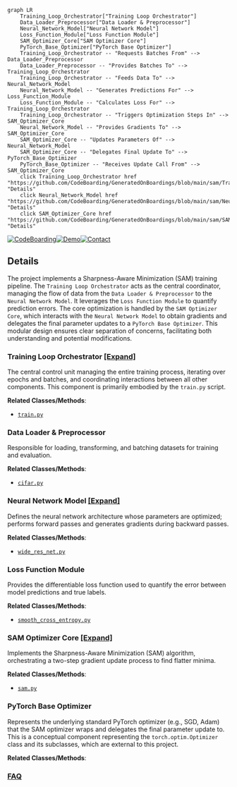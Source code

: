 ```mermaid
graph LR
    Training_Loop_Orchestrator["Training Loop Orchestrator"]
    Data_Loader_Preprocessor["Data Loader & Preprocessor"]
    Neural_Network_Model["Neural Network Model"]
    Loss_Function_Module["Loss Function Module"]
    SAM_Optimizer_Core["SAM Optimizer Core"]
    PyTorch_Base_Optimizer["PyTorch Base Optimizer"]
    Training_Loop_Orchestrator -- "Requests Batches From" --> Data_Loader_Preprocessor
    Data_Loader_Preprocessor -- "Provides Batches To" --> Training_Loop_Orchestrator
    Training_Loop_Orchestrator -- "Feeds Data To" --> Neural_Network_Model
    Neural_Network_Model -- "Generates Predictions For" --> Loss_Function_Module
    Loss_Function_Module -- "Calculates Loss For" --> Training_Loop_Orchestrator
    Training_Loop_Orchestrator -- "Triggers Optimization Steps In" --> SAM_Optimizer_Core
    Neural_Network_Model -- "Provides Gradients To" --> SAM_Optimizer_Core
    SAM_Optimizer_Core -- "Updates Parameters Of" --> Neural_Network_Model
    SAM_Optimizer_Core -- "Delegates Final Update To" --> PyTorch_Base_Optimizer
    PyTorch_Base_Optimizer -- "Receives Update Call From" --> SAM_Optimizer_Core
    click Training_Loop_Orchestrator href "https://github.com/CodeBoarding/GeneratedOnBoardings/blob/main/sam/Training_Loop_Orchestrator.md" "Details"
    click Neural_Network_Model href "https://github.com/CodeBoarding/GeneratedOnBoardings/blob/main/sam/Neural_Network_Model.md" "Details"
    click SAM_Optimizer_Core href "https://github.com/CodeBoarding/GeneratedOnBoardings/blob/main/sam/SAM_Optimizer_Core.md" "Details"
```

[![CodeBoarding](https://img.shields.io/badge/Generated%20by-CodeBoarding-9cf?style=flat-square)](https://github.com/CodeBoarding/GeneratedOnBoardings)[![Demo](https://img.shields.io/badge/Try%20our-Demo-blue?style=flat-square)](https://www.codeboarding.org/demo)[![Contact](https://img.shields.io/badge/Contact%20us%20-%20contact@codeboarding.org-lightgrey?style=flat-square)](mailto:contact@codeboarding.org)

## Details

The project implements a Sharpness-Aware Minimization (SAM) training pipeline. The `Training Loop Orchestrator` acts as the central coordinator, managing the flow of data from the `Data Loader & Preprocessor` to the `Neural Network Model`. It leverages the `Loss Function Module` to quantify prediction errors. The core optimization is handled by the `SAM Optimizer Core`, which interacts with the `Neural Network Model` to obtain gradients and delegates the final parameter updates to a `PyTorch Base Optimizer`. This modular design ensures clear separation of concerns, facilitating both understanding and potential modifications.

### Training Loop Orchestrator [[Expand]](./Training_Loop_Orchestrator.md)
The central control unit managing the entire training process, iterating over epochs and batches, and coordinating interactions between all other components. This component is primarily embodied by the `train.py` script.


**Related Classes/Methods**:

- <a href="https://github.com/davda54/sam/blob/main/example/train.py" target="_blank" rel="noopener noreferrer">`train.py`</a>


### Data Loader & Preprocessor
Responsible for loading, transforming, and batching datasets for training and evaluation.


**Related Classes/Methods**:

- <a href="https://github.com/davda54/sam/blob/main/example/data/cifar.py" target="_blank" rel="noopener noreferrer">`cifar.py`</a>


### Neural Network Model [[Expand]](./Neural_Network_Model.md)
Defines the neural network architecture whose parameters are optimized; performs forward passes and generates gradients during backward passes.


**Related Classes/Methods**:

- <a href="https://github.com/davda54/sam/blob/main/example/model/wide_res_net.py" target="_blank" rel="noopener noreferrer">`wide_res_net.py`</a>


### Loss Function Module
Provides the differentiable loss function used to quantify the error between model predictions and true labels.


**Related Classes/Methods**:

- <a href="https://github.com/davda54/sam/blob/main/example/model/smooth_cross_entropy.py" target="_blank" rel="noopener noreferrer">`smooth_cross_entropy.py`</a>


### SAM Optimizer Core [[Expand]](./SAM_Optimizer_Core.md)
Implements the Sharpness-Aware Minimization (SAM) algorithm, orchestrating a two-step gradient update process to find flatter minima.


**Related Classes/Methods**:

- <a href="https://github.com/davda54/sam/blob/main/sam.py" target="_blank" rel="noopener noreferrer">`sam.py`</a>


### PyTorch Base Optimizer
Represents the underlying standard PyTorch optimizer (e.g., SGD, Adam) that the SAM optimizer wraps and delegates the final parameter update to. This is a conceptual component representing the `torch.optim.Optimizer` class and its subclasses, which are external to this project.


**Related Classes/Methods**:





### [FAQ](https://github.com/CodeBoarding/GeneratedOnBoardings/tree/main?tab=readme-ov-file#faq)